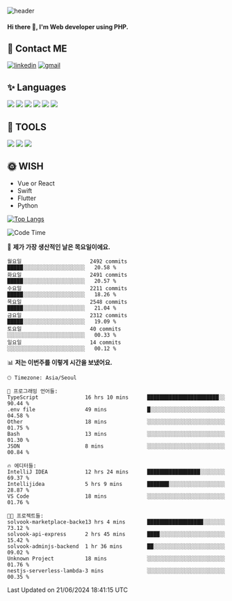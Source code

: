 ![header](https://capsule-render.vercel.app/api?type=waving&color=auto&height=300&section=header&text=Elin&fontSize=90&animation=twinkling)

#### Hi there 👋, I'm <b>Web developer</b> using PHP. ####

<!--
- 🔭 I’m currently working on Uniwill
- 🌱 I’m currently learning Vue or React or Python.
-->

<!---#### I am PHP developer --->

## 💌 Contact ME ###
[<img src='https://img.shields.io/badge/-EunjiKo-%230A66C2?style=flat-square&logo=LinkedIn&logoColor=white' alt='linkedin'>](https://www.linkedin.com/in/https://www.linkedin.com/in/eunji-ko-00a907164//)  [<img src='https://img.shields.io/badge/-einee214%40gmail.com-%23EA4335?style=flat-square&logo=Gmail&logoColor=white' alt='gmail'>](einee214@gmail.com)  


## ✨ Languages
<img src='https://img.shields.io/badge/-PHP-%23777BB4?style=for-the-badge&logo=PHP&logoColor=white'> <img src='https://img.shields.io/badge/-Laravel-%23FF2D20?style=for-the-badge&logo=Laravel&logoColor=white'> <img src='https://img.shields.io/badge/Jquery-%230769AD?style=for-the-badge&logo=Jquery&logoColor=white'> <img src='https://img.shields.io/badge/CSS3-%231572B6?style=for-the-badge&logo=CSS3&logoColor=white'> <img src='https://img.shields.io/badge/Bootstrap-%237952B3?style=for-the-badge&logo=Bootstrap&logoColor=white' > <img src='https://img.shields.io/badge/MySQL-%234479A1?style=for-the-badge&logo=MySQL&logoColor=white' >

## 🌷 TOOLS
<img src='https://img.shields.io/badge/PHPSTORM-%23000000?style=for-the-badge&logo=PhpStorm&logoColor=white' > <img src='https://img.shields.io/badge/GitLab-%23FCA121?style=for-the-badge&logo=GitLab&logoColor=white' > <img src='https://img.shields.io/badge/GitHub-%23181717?style=for-the-badge&logo=GitHub&logoColor=white'>


## 🌞 WISH
- Vue or React
- Swift
- Flutter
- Python


[![Top Langs](https://github-readme-stats.vercel.app/api/top-langs/?username=ein214&layout=compact)](https://github.com/anuraghazra/github-readme-stats)

<!--START_SECTION:waka-->
![Code Time](http://img.shields.io/badge/Code%20Time-3%2C590%20hrs%202%20mins-blue)

📅 **제가 가장 생산적인 날은 목요일이에요.** 

```text
월요일                      2492 commits        █████░░░░░░░░░░░░░░░░░░░░   20.58 % 
화요일                      2491 commits        █████░░░░░░░░░░░░░░░░░░░░   20.57 % 
수요일                      2211 commits        █████░░░░░░░░░░░░░░░░░░░░   18.26 % 
목요일                      2548 commits        █████░░░░░░░░░░░░░░░░░░░░   21.04 % 
금요일                      2312 commits        █████░░░░░░░░░░░░░░░░░░░░   19.09 % 
토요일                      40 commits          ░░░░░░░░░░░░░░░░░░░░░░░░░   00.33 % 
일요일                      14 commits          ░░░░░░░░░░░░░░░░░░░░░░░░░   00.12 % 
```


📊 **저는 이번주를 이렇게 시간을 보냈어요.** 

```text
🕑︎ Timezone: Asia/Seoul

💬 프로그래밍 언어들: 
TypeScript               16 hrs 10 mins      ███████████████████████░░   90.44 % 
.env file                49 mins             █░░░░░░░░░░░░░░░░░░░░░░░░   04.58 % 
Other                    18 mins             ░░░░░░░░░░░░░░░░░░░░░░░░░   01.75 % 
Bash                     13 mins             ░░░░░░░░░░░░░░░░░░░░░░░░░   01.30 % 
JSON                     8 mins              ░░░░░░░░░░░░░░░░░░░░░░░░░   00.84 % 

🔥 에디터들: 
IntelliJ IDEA            12 hrs 24 mins      █████████████████░░░░░░░░   69.37 % 
Intellijidea             5 hrs 9 mins        ███████░░░░░░░░░░░░░░░░░░   28.87 % 
VS Code                  18 mins             ░░░░░░░░░░░░░░░░░░░░░░░░░   01.76 % 

🐱‍💻 프로젝트들: 
solvook-marketplace-backe13 hrs 4 mins       ██████████████████░░░░░░░   73.12 % 
solvook-api-express      2 hrs 45 mins       ████░░░░░░░░░░░░░░░░░░░░░   15.42 % 
solvook-adminjs-backend  1 hr 36 mins        ██░░░░░░░░░░░░░░░░░░░░░░░   09.02 % 
Unknown Project          18 mins             ░░░░░░░░░░░░░░░░░░░░░░░░░   01.76 % 
nestjs-serverless-lambda-3 mins              ░░░░░░░░░░░░░░░░░░░░░░░░░   00.35 % 
```


 Last Updated on 21/06/2024 18:41:15 UTC
<!--END_SECTION:waka-->

<!---![GitHub stats](https://github-readme-stats.vercel.app/api?username=ein214&show_icons=true&theme=dracula)  --->




